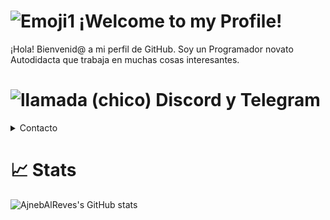 # ![Emoji1](https://cdn.discordapp.com/attachments/1084306278882476092/1088887533716394044/feliz-1.png) ¡Welcome to my Profile!
¡Hola! Bienvenid@ a mi perfil de GitHub. Soy un Programador novato Autodidacta que trabaja en muchas cosas interesantes.
# ![llamada (chico)](https://github.com/AjnebAlReves/AjnebAlReves/assets/80727117/da002ce6-04a0-4961-87ec-4aee1d04acde) Discord y Telegram
<details>
<summary>Contacto</summary>
- <strong>📱 Telegram</strong>: [@ByAlReves](https://byalreves.t.me)<br>
- <strong>📺 Youtube</strong>: [@AjnebAlReves](https://youtube.com/@AjnebAlReves)<br>
- <strong> 🖥️ Discord</strong>: [ajnebalreves](https://discord.gg/jDpk5n5z6U)<br>
</details>

# 📈 Stats
![AjnebAlReves's GitHub stats](https://github-readme-stats.vercel.app/api?username=ajnebalreves&show_icons=true&theme=transparent)

